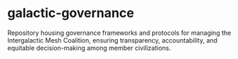 # galactic-governance
Repository housing governance frameworks and protocols for managing the Intergalactic Mesh Coalition, ensuring transparency, accountability, and equitable decision-making among member civilizations.
